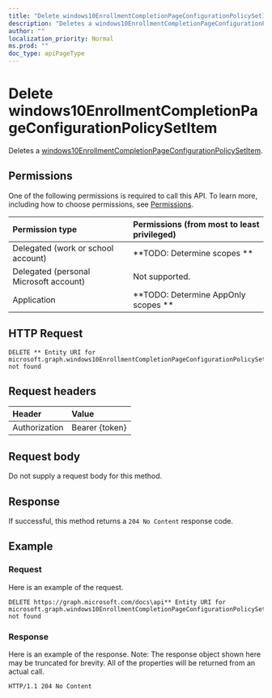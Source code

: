 ```yaml
---
title: "Delete windows10EnrollmentCompletionPageConfigurationPolicySetItem"
description: "Deletes a windows10EnrollmentCompletionPageConfigurationPolicySetItem."
author: ""
localization_priority: Normal
ms.prod: ""
doc_type: apiPageType
---
```


# Delete windows10EnrollmentCompletionPageConfigurationPolicySetItem

Deletes a [windows10EnrollmentCompletionPageConfigurationPolicySetItem](../resources/windows10enrollmentcompletionpageconfigurationpolicysetitem.md).

## Permissions
One of the following permissions is required to call this API. To learn more, including how to choose permissions, see [Permissions](/concepts/permissions-reference.md).

|Permission type|Permissions (from most to least privileged)|
|:---|:---|
|Delegated (work or school account)|**TODO: Determine scopes **|
|Delegated (personal Microsoft account)|Not supported.|
|Application|**TODO: Determine AppOnly scopes **|

## HTTP Request
<!-- {
  "blockType": "ignored"
}
-->
``` http
DELETE ** Entity URI for microsoft.graph.windows10EnrollmentCompletionPageConfigurationPolicySetItem not found
```

## Request headers
|Header|Value|
|:---|:---|
|Authorization|Bearer {token}|

## Request body
Do not supply a request body for this method.

## Response
If successful, this method returns a `204 No Content` response code.

## Example

### Request
Here is an example of the request.
<!-- {
  "blockType": "request",
  "name": "delete_windows10enrollmentcompletionpageconfigurationpolicysetitem"
}
-->
``` http
DELETE https://graph.microsoft.com/docs\api** Entity URI for microsoft.graph.windows10EnrollmentCompletionPageConfigurationPolicySetItem not found
```

### Response
Here is an example of the response. Note: The response object shown here may be truncated for brevity. All of the properties will be returned from an actual call.
<!-- {
  "blockType": "response",
  "truncated": true
}
-->
``` http
HTTP/1.1 204 No Content
```

